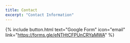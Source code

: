 ```yaml
---
title: Contact
excerpt: "Contact Information"
---
```


{% include button.html text="Google Form" icon="email" link="https://forms.gle/eNTHtCFPUnCRYaMWA" %}
